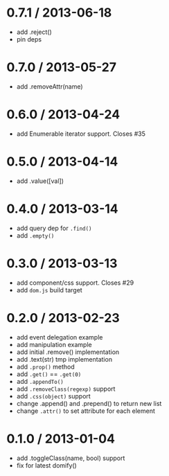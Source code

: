 
0.7.1 / 2013-06-18 
==================

 * add .reject()
 * pin deps

0.7.0 / 2013-05-27 
==================

 * add .removeAttr(name)

0.6.0 / 2013-04-24 
==================

  * add Enumerable iterator support. Closes #35

0.5.0 / 2013-04-14 
==================

  * add .value([val])

0.4.0 / 2013-03-14 
==================

  * add query dep for `.find()`
  * add `.empty()`

0.3.0 / 2013-03-13 
==================

  * add component/css support. Closes #29
  * add `dom.js` build target

0.2.0 / 2013-02-23 
==================

  * add event delegation example
  * add manipulation example
  * add initial .remove() implementation
  * add .text(str) tmp implementation
  * add `.prop()` method
  * add `.get()` == `.get(0)`
  * add `.appendTo()`
  * add `.removeClass(regexp)` support
  * add `.css(object)` support
  * change .append() and .prepend() to return new list
  * change `.attr()` to set attribute for each element

0.1.0 / 2013-01-04
==================

  * add .toggleClass(name, bool) support
  * fix for latest domify()

